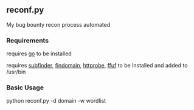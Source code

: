 <h2>reconf.py</h2>

My bug bounty recon process automated

<h3>Requirements</h3>

requires <a href="https://golang.org/" target="_blank" rel="noopener noreferrer">go</a> to be installed

requires <a href="https://github.com/projectdiscovery/subfinder" target="_blank" rel="noopener noreferrer">subfinder</a>, <a href="https://github.com/Edu4rdSHL/findomain" target="_blank" rel="noopener noreferrer">findomain</a>, <a href="https://github.com/tomnomnom/httprobe" target="_blank" rel="noopener noreferrer">httprobe</a>, <a href="https://github.com/ffuf/ffuf" target="_blank" rel="noopener noreferrer">ffuf</a> to be installed and added to /usr/bin

<h3>Basic Usage</h3>

python reconf.py -d domain -w wordlist 
